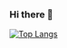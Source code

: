 ### Hi there 👋

[![Top Langs](https://github-readme-stats.vercel.app/api/top-langs/?username=LaurentiuALI&hide=makefile,cmake&layout=compact&theme=dark)](https://github.com/anuraghazra/github-readme-stats)
